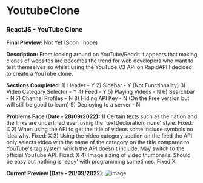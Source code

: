 # YoutubeClone
### ReactJS - YouTube Clone

**Final Preview:**
Not Yet (Soon I hope)

**Description:** From looking around on YouTube/Reddit it appears that making clones of websites are becomes the trend for web developers who want to test themselves so whilst using the YouTube V3 API on RapidAPI I decided to create a YouTube clone.

**Sections Completed**:
	1) Header - Y
	2) Sidebar - Y (Not Functionality)
	3) Video Category Selector - Y
	4) Feed - Y
	5) Playing Videos - N
	6) Searchbar - N
	7) Channel Profiles - N
	8) Hiding API Key - N (On the Free version but will still be good to learn)
	9) Deploying to a server - N 
	
**Problems Face (Date - 28/09/2022):**
	1) Certain texts such as the nation and the links are underlined even using the 'textDecloration: none' style. Fixed: X
	2) When using the API to get the title of videos some include symbols no idea why. Fixed: X
	3) Using the video category section on the feed the API only selects video with the name 
	   of the category on the title compared to YouTube's tag system which the API doesn't include. May switch to the official YouTube API. Fixed: X
	4) Image sizing of video thumbnails. Should be easy but nothing is 'easy' with programming sometimes. Fixed X

**Current Preview (Date - 28/09/2022)**:
![image](https://user-images.githubusercontent.com/108695481/192883830-b0b634b3-d2c0-45c1-bc78-fbe6345b2f8e.png)





